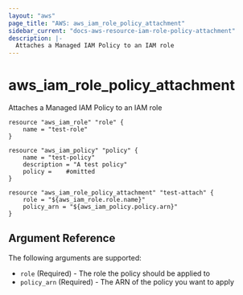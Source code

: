 ```yaml
---
layout: "aws"
page_title: "AWS: aws_iam_role_policy_attachment"
sidebar_current: "docs-aws-resource-iam-role-policy-attachment"
description: |-
  Attaches a Managed IAM Policy to an IAM role
---
```


# aws\_iam\_role\_policy\_attachment

Attaches a Managed IAM Policy to an IAM role

```
resource "aws_iam_role" "role" {
    name = "test-role"
}

resource "aws_iam_policy" "policy" {
    name = "test-policy"
    description = "A test policy"
    policy = 	#omitted
}

resource "aws_iam_role_policy_attachment" "test-attach" {
    role = "${aws_iam_role.role.name}"
    policy_arn = "${aws_iam_policy.policy.arn}"
}
```

## Argument Reference

The following arguments are supported:

* `role`		(Required) - The role the policy should be applied to
* `policy_arn`	(Required) - The ARN of the policy you want to apply
